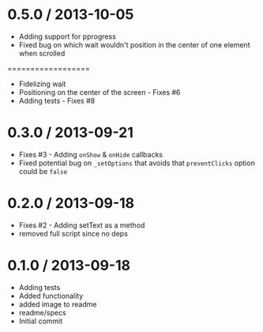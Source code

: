 0.5.0 / 2013-10-05
==================

  * Adding support for pprogress
  * Fixed bug on which wait wouldn't position in the center of one element when scrolled

==================

  * Fidelizing wait
  * Positioning on the center of the screen - Fixes #6
  * Adding tests - Fixes #8

0.3.0 / 2013-09-21
==================

  * Fixes #3 - Adding `onShow` & `onHide` callbacks
  * Fixed potential bug on `_setOptions` that avoids that `preventClicks` option could be `false`

0.2.0 / 2013-09-18
==================

  * Fixes #2 - Adding setText as a method
  * removed full script since no deps

0.1.0 / 2013-09-18
==================

  * Adding tests
  * Added functionality
  * added image to readme
  * readme/specs
  * Initial commit